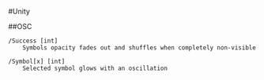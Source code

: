 #Unity

##OSC

	/Success [int]
		Symbols opacity fades out and shuffles when completely non-visible
	
	/Symbol[x] [int]
		Selected symbol glows with an oscillation
		
	